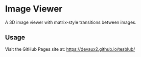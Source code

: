 # Image Viewer

A 3D image viewer with matrix-style transitions between images.

## Usage

Visit the GitHub Pages site at: https://devaux2.github.io/tesblub/